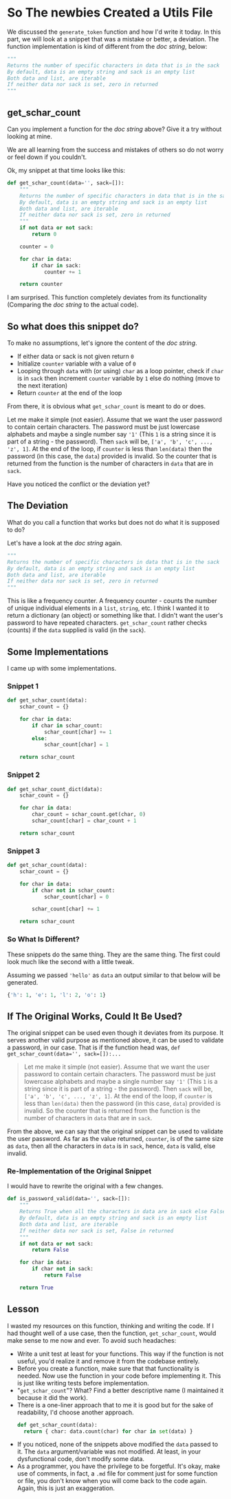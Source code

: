 # So The newbies Created a Utils File

We discussed the `generate_token` function and how I'd write it today. In this part, we will look at a snippet that was a mistake or better, a deviation. The function implementation is kind of different from the _doc string_, below:

```py
"""
Returns the number of specific characters in data that is in the sack
By default, data is an empty string and sack is an empty list
Both data and list, are iterable
If neither data nor sack is set, zero in returned
"""
```

## get_schar_count

Can you implement a function for the _doc string_ above? Give it a try without looking at mine.

We are all learning from the success and mistakes of others so do not worry or feel down if you couldn't.

Ok, my snippet at that time looks like this:

```python
def get_schar_count(data='', sack=[]):
    """
    Returns the number of specific characters in data that is in the sack
    By default, data is an empty string and sack is an empty list
    Both data and list, are iterable
    If neither data nor sack is set, zero in returned
    """
    if not data or not sack:
        return 0

    counter = 0

    for char in data:
        if char in sack:
            counter += 1

    return counter

```

I am surprised. This function completely deviates from its functionality (Comparing the _doc string_ to the actual code).

## So what does this snippet do?

To make no assumptions, let's ignore the content of the _doc string_.

-   If either data or sack is not given return `0`
-   Initialize `counter` variable with a value of `0`
-   Looping through `data` with (or using) `char` as a loop pointer, check if `char` is in `sack` then increment `counter` variable by `1` else do nothing (move to the next iteration)
-   Return `counter` at the end of the loop

From there, it is obvious what `get_schar_count` is meant to do or does.

Let me make it simple (not easier). Assume that we want the user password to contain certain characters. The password must be just lowercase alphabets and maybe a single number say `'1'` (This `1` is a string since it is part of a string - the password). Then `sack` will be, `['a', 'b', 'c', ..., 'z', 1]`. At the end of the loop, if `counter` is less than `len(data)` then the password (in this case, the `data`) provided is invalid. So the counter that is returned from the function is the number of characters in `data` that are in `sack`.

Have you noticed the conflict or the deviation yet?

## The Deviation

What do you call a function that works but does not do what it is supposed to do?

Let's have a look at the _doc string_ again.

```py
"""
Returns the number of specific characters in data that is in the sack
By default, data is an empty string and sack is an empty list
Both data and list, are iterable
If neither data nor sack is set, zero in returned
"""
```

This is like a frequency counter. A frequency counter - counts the number of unique individual elements in a `list`, `string`, etc. I think I wanted it to return a dictionary (an object) or something like that. I didn't want the user's password to have repeated characters. `get_schar_count` rather checks (counts) if the `data` supplied is valid (in the `sack`).

## Some Implementations

I came up with some implementations.

### Snippet 1

```python
def get_schar_count(data):
    schar_count = {}

    for char in data:
        if char in schar_count:
            schar_count[char] += 1
        else:
            schar_count[char] = 1

    return schar_count
```

### Snippet 2

```python
def get_schar_count_dict(data):
    schar_count = {}

    for char in data:
        char_count = schar_count.get(char, 0)
        schar_count[char] = char_count + 1

    return schar_count
```

### Snippet 3

```python
def get_schar_count(data):
    schar_count = {}

    for char in data:
        if char not in schar_count:
            schar_count[char] = 0

        schar_count[char] += 1

    return schar_count
```

### So What Is Different?

These snippets do the same thing. They are the same thing. The first could look much like the second with a little tweak.

Assuming we passed `'hello'` as `data` an output similar to that below will be generated.

```py
{'h': 1, 'e': 1, 'l': 2, 'o': 1}
```

## If The Original Works, Could It Be Used?

The original snippet can be used even though it deviates from its purpose. It serves another valid purpose as mentioned above, it can be used to validate a password, in our case. That is if the function head was, `def get_schar_count(data='', sack=[]):...`

> Let me make it simple (not easier). Assume that we want the user password to contain certain characters. The password must be just lowercase alphabets and maybe a single number say `'1'` (This `1` is a string since it is part of a string - the password). Then `sack` will be, `['a', 'b', 'c', ..., 'z', 1]`. At the end of the loop, if `counter` is less than `len(data)` then the password (in this case, `data`) provided is invalid. So the counter that is returned from the function is the number of characters in `data` that are in `sack`.

From the above, we can say that the original snippet can be used to validate the user password. As far as the value returned, `counter`, is of the same size as `data`, then all the characters in `data` is in `sack`, hence, `data` is valid, else invalid.

### Re-Implementation of the Original Snippet

I would have to rewrite the original with a few changes.

```python
def is_password_valid(data='', sack=[]):
    """
    Returns True when all the characters in data are in sack else False
    By default, data is an empty string and sack is an empty list
    Both data and list, are iterable
    If neither data nor sack is set, False in returned
    """
    if not data or not sack:
        return False

    for char in data:
        if char not in sack:
            return False

    return True
```

## Lesson

I wasted my resources on this function, thinking and writing the code. If I had thought well of a use case, then the function, `get_schar_count`, would make sense to me now and ever. To avoid such headaches:

-   Write a unit test at least for your functions. This way if the function is not useful, you'd realize it and remove it from the codebase entirely.
-   Before you create a function, make sure that that functionality is needed. Now use the function in your code before implementing it. This is just like writing tests before implementation.
-   "`get_schar_count`"? What? Find a better descriptive name (I maintained it because it did the work).
-   There is a one-liner approach that to me it is good but for the sake of readability, I'd choose another approach.
    ```python
    def get_schar_count(data):
      return { char: data.count(char) for char in set(data) }
    ```
-   If you noticed, none of the snippets above modified the `data` passed to it. The `data` argument/variable was not modified. At least, in your dysfunctional code, don't modify some data.
- As a programmer, you have the privilege to be forgetful. It's okay, make use of comments, in fact, a `.md` file for comment just for some function or file, you don't know when you will come back to the code again. Again, this is just an exaggeration.
